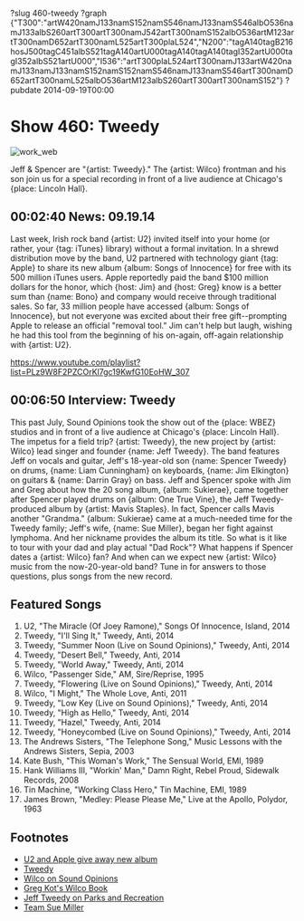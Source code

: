 ?slug 460-tweedy
?graph {"T300":"artW420namJ133namS152namS546namJ133namS546albO536namJ133albS260artT300artT300namJ542artT300namS152albO536artM123artT300namD652artT300namL525artT300plaL524","N200":"tagA140tagB216hosJ500tagC451albS521tagA140artU000tagA140tagA140tagI352artU000tagI352albS521artU000","I536":"artT300plaL524artT300namJ133artW420namJ133namJ133namS152namS152namS546namJ133namS546artT300namD652artT300namL525albO536artM123albS260artT300artT300namS152"}
?pubdate 2014-09-19T00:00

# Show 460: Tweedy
![work_web](http://static.soundopinions.org/images/2014/tweedy_web.jpg)

Jeff & Spencer are "{artist: Tweedy}." The {artist: Wilco} frontman and his son join us for a special recording in front of a live audience at Chicago's {place: Lincoln Hall}. 


## 00:02:40 News: 09.19.14

Last week, Irish rock band {artist: U2} invited itself into your home (or rather, your {tag: iTunes} library) without a formal invitation. In a shrewd distribution move by the band, U2 partnered with technology giant {tag: Apple} to share its new album {album: Songs of Innocence} for free with its 500 million iTunes users. Apple reportedly paid the band $100 million dollars for the honor, which {host: Jim} and {host: Greg} know is a better sum than {name: Bono} and company would receive through traditional sales. So far, 33 million people have accessed {album: Songs of Innocence}, but not everyone was excited about their free gift--prompting Apple to release an official "removal tool." Jim can't help but laugh, wishing he had this tool from the beginning of his on-again, off-again relationship with {artist: U2}.

https://www.youtube.com/playlist?list=PLz9W8F2PZCOrKl7gc19KwfG10EoHW_307

## 00:06:50 Interview: Tweedy
This past July, Sound Opinions took the show out of the {place: WBEZ} studios and in front of a live audience at Chicago's {place: Lincoln Hall}. The impetus for a field trip? {artist: Tweedy}, the new project by {artist: Wilco} lead singer and founder {name: Jeff Tweedy}. The band features Jeff on vocals and guitar, Jeff's 18-year-old son {name: Spencer Tweedy} on drums, {name: Liam Cunningham} on keyboards, {name: Jim Elkington} on guitars & {name: Darrin Gray} on bass. Jeff and Spencer spoke with Jim and Greg about how the 20 song album, {album: Sukierae}, came together after Spencer played drums on {album: One True Vine}, the Jeff Tweedy-produced album by {artist: Mavis Staples}. In fact, Spencer calls Mavis another "Grandma." {album: Sukierae} came at a much-needed time for the Tweedy family; Jeff's wife, {name: Sue Miller}, began her fight against lymphoma. And her nickname provides the album its title. So what is it like to tour with your dad and play actual "Dad Rock"? What happens if Spencer dates a {artist: Wilco} fan? And when can we expect new {artist: Wilco} music from the now-20-year-old band? Tune in for answers to those questions, plus songs from the new record.

## Featured Songs
1. U2, "The Miracle (Of Joey Ramone)," Songs Of Innocence, Island, 2014
1. Tweedy, "I'll Sing It," Tweedy, Anti, 2014
1. Tweedy, "Summer Noon (Live on Sound Opinions)," Tweedy, Anti, 2014
1. Tweedy, "Desert Bell," Tweedy, Anti, 2014
1. Tweedy, "World Away," Tweedy, Anti, 2014
1. Wilco, "Passenger Side," AM, Sire/Reprise, 1995
1. Tweedy, "Flowering (Live on Sound Opinions)," Tweedy, Anti, 2014
1. Wilco, "I Might," The Whole Love, Anti, 2011
1. Tweedy, "Low Key (Live on Sound Opinions)," Tweedy, Anti, 2014
1. Tweedy, "High as Hello," Tweedy, Anti, 2014
1. Tweedy, "Hazel," Tweedy, Anti, 2014 
1. Tweedy, "Honeycombed (Live on Sound Opinions)," Tweedy, Anti, 2014
1. The Andrews Sisters, "The Telephone Song," Music Lessons with the Andrews Sisters, Sepia, 2003 
1. Kate Bush, "This Woman's Work," The Sensual World, EMI, 1989
1. Hank Williams III, "Workin' Man," Damn Right, Rebel Proud, Sidewalk Records, 2008 
1. Tin Machine, "Working Class Hero," Tin Machine, EMI, 1989 
1. James Brown, "Medley: Please Please Me," Live at the Apollo, Polydor, 1963 

## Footnotes
- [U2 and Apple give away new album](http://www.wired.com/2014/09/apples-devious-u2-album-giveaway-even-worse-spam/)
- [Tweedy](http://wilcoworld.net/#!/exclusive-tweedy-7-single-available-now-at-independent-record-stores/)
- [Wilco on Sound Opinions](http://www.soundopinions.org/show/77)
- [Greg Kot's Wilco Book](http://www.wilcobook.com/)
- [Jeff Tweedy on Parks and Recreation](http://www.stereogum.com/1675172/watch-jeff-tweedy-on-parks-and-recreation/video/)
- [Team Sue Miller](http://pages.lightthenight.org/il/ChicagoL14/TeamSusanMillerTweedy)
